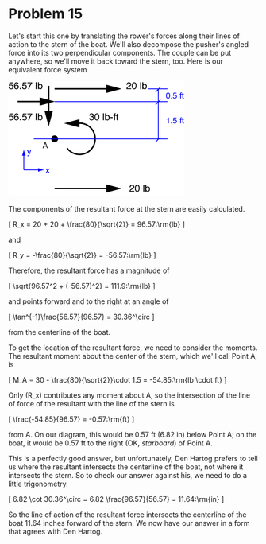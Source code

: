# Problem 15 #

Let's start this one by translating the rower's forces along their lines of action to the stern of the boat. We'll also decompose the pusher's angled force into its two perpendicular components. The couple can be put anywhere, so we'll move it back toward the stern, too. Here is our equivalent force system

<img src="images/015.png" />

The components of the resultant force at the stern are easily calculated.

\[ R_x = 20 + 20 + \frac{80}{\sqrt{2}} = 96.57\:\rm{lb} \]

and

\[ R_y = -\frac{80}{\sqrt{2}} = -56.57\:\rm{lb} \]

Therefore, the resultant force has a magnitude of

\[ \sqrt{96.57^2 + (-56.57)^2} = 111.9\:\rm{lb} \]

and points forward and to the right at an angle of 

\[ \tan^{-1}\frac{56.57}{96.57} = 30.36^\circ \]

from the centerline of the boat.

To get the location of the resultant force, we need to consider the moments. The resultant moment about the center of the stern, which we'll call Point A, is

\[ M_A = 30 - \frac{80}{\sqrt{2}}\cdot 1.5 = -54.85\:\rm{lb \cdot ft} \]

Only \(R_x\) contributes any moment about A, so the intersection of the line of force of the resultant with the line of the stern is

\[ \frac{-54.85}{96.57} = -0.57\:\rm{ft} \]

from A. On our diagram, this would be 0.57 ft (6.82 in) below Point A; on the boat, it would be 0.57 ft to the right (OK, *starboard*) of Point A.

This is a perfectly good answer, but unfortunately, Den Hartog prefers to tell us where the resultant intersects the centerline of the boat, not where it intersects the stern. So to check our answer against his, we need to do a little trigonometry.

\[ 6.82 \cot 30.36^\circ = 6.82 \frac{96.57}{56.57} = 11.64\:\rm{in} \]

So the line of action of the resultant force intersects the centerline of the boat 11.64 inches forward of the stern. We now have our answer in a form that agrees with Den Hartog.
